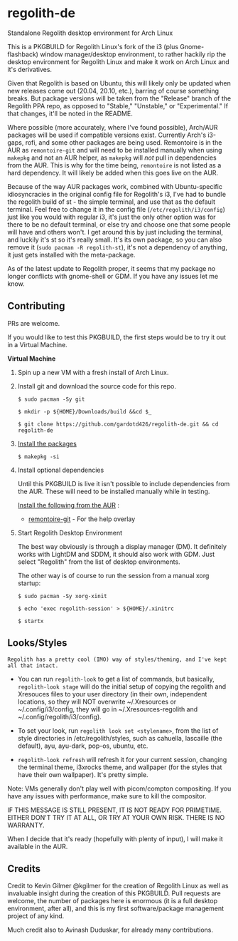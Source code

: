 # regolith-de

Standalone Regolith desktop environment for Arch Linux

This is a PKGBUILD for Regolith Linux's fork of the i3 (plus Gnome-flashback) window manager/desktop environment, to rather hackily rip the desktop environment for Regolith Linux and make it work on Arch Linux and it's derivatives. 

Given that Regolith is based on Ubuntu, this will likely only be updated when new releases come out (20.04, 20.10, etc.), barring of course something breaks. But package versions will be taken from the "Release" branch of the Regolith PPA repo, as opposed to "Stable," "Unstable," or "Experimental." If that changes, it'll be noted in the README.

Where possible (more accurately, where I've found possible), Arch/AUR packages will be used if compatible versions exist. Currently Arch's i3-gaps, rofi, and some other packages are being used. Remontoire is in the AUR as `remontoire-git` and will need to be installed manually when using `makepkg` and not an AUR helper, as `makepkg` will *not* pull in dependencies from the AUR. This is why for the time being, `remontoire` is not listed as a hard dependency. It will likely be added when this goes live on the AUR. 

Because of the way AUR packages work, combined with Ubuntu-specific idiosyncracies in the original config file for Regolith's i3, I've had to bundle the regolith build of st - the simple terminal, and use that as the default terminal. Feel free to change it in the config file (`/etc/regolith/i3/config`) just like you would with regular i3, it's just the only other option was for there to be no default terminal, or else try and choose one that some people will have and others won't. I get around this by just including the terminal, and luckily it's st so it's really small. It's its own package, so you can also remove it (`sudo pacman -R regolith-st`), it's not a dependency of anything, it just gets installed with the meta-package. 

As of the latest update to Regolith proper, it seems that my package no longer conflicts with gnome-shell or GDM. If you have any issues let me know. 

## Contributing

PRs are welcome.

If you would like to test this PKGBUILD, the first steps would be to try it out in a Virtual Machine.

**Virtual Machine**

1. Spin up a new VM with a fresh install of Arch Linux.

2. Install git and download the source code for this repo.

    ```
    $ sudo pacman -Sy git
    
    $ mkdir -p ${HOME}/Downloads/build &&cd $_

    $ git clone https://github.com/gardotd426/regolith-de.git && cd regolith-de
    ```

4. [Install the packages](https://wiki.archlinux.org/index.php/Arch_User_Repository#Installing_and_upgrading_packages)

    ```
    $ makepkg -si
    ```
5. Install optional dependencies

    Until this PKGBUILD is live it isn't possible to include dependencies from the AUR. These will need to be installed manually while in testing.

    [Install the following from the AUR](https://wiki.archlinux.org/index.php/Arch_User_Repository#Installing_and_upgrading_packages) :
    - [remontoire-git](https://aur.archlinux.org/packages/remontoire-git/) - For the help overlay

6. Start Regolith Desktop Environment

    The best way obviously is through a display manager (DM). It definitely works with LightDM and SDDM, it should also work with GDM. Just select "Regolith" from the list of desktop environments.

    The other way is of course to run the session from a manual xorg startup:

    ```
    $ sudo pacman -Sy xorg-xinit

    $ echo 'exec regolith-session' > ${HOME}/.xinitrc

    $ startx
    ```

## Looks/Styles

    Regolith has a pretty cool (IMO) way of styles/theming, and I've kept all that intact. 
    
 - You can run `regolith-look` to get a list of commands, but basically, `regolith-look stage` will do the initial setup of copying the regolith and Xresouces files to your user directory (in their own, independent locations, so they will NOT overwrite ~/.Xresources or ~/.config/i3/config, they will go in ~/.Xresources-regolith and ~/.config/regolith/i3/config). 
    
 - To set your look, run `regolith look set <stylename>`, from the list of style directories in /etc/regolith/styles, such as cahuella, lascaille (the default), ayu, ayu-dark, pop-os, ubuntu, etc.
 
 - `regolith-look refresh` will refresh it for your current session, changing the terminal theme, i3xrocks theme, and wallpaper (for the styles that have their own wallpaper). It's pretty simple. 

Note: VMs generally don't play well with picom/compton compositing. If you have any issues with performance, make sure to kill the compositor.

IF THIS MESSAGE IS STILL PRESENT, IT IS NOT READY FOR PRIMETIME. EITHER DON'T TRY IT AT ALL, OR TRY AT YOUR OWN RISK. THERE IS NO WARRANTY.

When I decide that it's ready (hopefully with plenty of input), I will make it available in the AUR. 


## Credits

Credit to Kevin Gilmer @kgilmer for the creation of Regolith Linux as well as invaluable insight during the creation of this PKGBUILD. 
Pull requests are welcome, the number of packages here is enormous (it is a full desktop environment, after all), and this is my first software/package management project of any kind. 

Much credit also to Avinash Duduskar, for already many contributions. 
